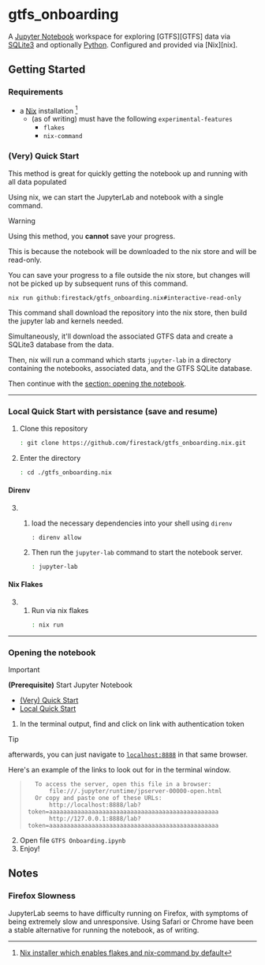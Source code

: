 # gtfs_onboarding
A [Jupyter Notebook](https://docs.jupyter.org/en/latest/#what-is-a-notebook)
workspace for exploring [GTFS][GTFS] data via 
[SQLite3](https://www.sqlite.org/index.html) and optionally [Python](https://www.python.org/).
Configured and provided via [Nix][nix].


## Getting Started
### Requirements
- a [Nix](https://nixos.org/) installation [^nix-installer]
	- (as of writing) must have the following `experimental-features`
		- `flakes`
		- `nix-command`
### (Very) Quick Start
This method is great for quickly getting the notebook up and running
with all data populated

Using nix, we can start the JupyterLab and notebook with a single command. 

> [!WARNING]
> Using this method, you __cannot__ save your progress.
>
> This is because the notebook will be downloaded to the
> nix store and will be read-only.
> 
> You can save your progress to a file outside the nix store,
> but changes will not be picked up by subsequent runs of
> this command.

```
nix run github:firestack/gtfs_onboarding.nix#interactive-read-only
```

This command shall download the repository into the nix store, then build the jupyter lab and kernels needed.

Simultaneously, it'll download the associated GTFS data and create a SQLite3 database from the data.

Then, nix will run a command which starts `jupyter-lab` in a directory containing the notebooks, associated data, and the GTFS SQLite database.

Then continue with the [section: opening the notebook](#opening-the-notebook).

---

### Local Quick Start with persistance (save and resume)
1) Clone this repository
	```sh
	: git clone https://github.com/firestack/gtfs_onboarding.nix.git
	```
2) Enter the directory
	```sh
	: cd ./gtfs_onboarding.nix
	```

#### Direnv
3.
	1. load the necessary dependencies into your shell using `direnv`
		```
		: direnv allow
		```

	4. Then run the `jupyter-lab` command to start the notebook server.
		```sh
		: jupyter-lab
		```

#### Nix Flakes
3.
	1. Run via nix flakes
		```sh
		: nix run
		```

---

### Opening the notebook

> [!IMPORTANT]
> __(Prerequisite)__ Start Jupyter Notebook
> - [(Very) Quick Start](#very-quick-start)
> - [Local Quick Start](#local-quick-start-with-persistance-save-and-resume)


1. In the terminal output, find and click on link with
authentication token

> [!TIP]
> afterwards, you can just navigate to
> [`localhost:8888`](http://localhost:8888) in that same
> browser.

Here's an example of the links to look out for in the terminal window.
> ```
>	To access the server, open this file in a browser:
>		file:///.jupyter/runtime/jpserver-00000-open.html
>	Or copy and paste one of these URLs:
>		http://localhost:8888/lab?token=aaaaaaaaaaaaaaaaaaaaaaaaaaaaaaaaaaaaaaaaaaaaaaaa
>		http://127.0.0.1:8888/lab?token=aaaaaaaaaaaaaaaaaaaaaaaaaaaaaaaaaaaaaaaaaaaaaaaa
> ```

2. Open file `GTFS Onboarding.ipynb`
3. Enjoy!

## Notes
### Firefox Slowness
JupyterLab seems to have difficulty running on Firefox, with symptoms of being extremely slow and unresponsive. Using Safari or Chrome have been
a stable alternative for running the notebook, as of writing.

[^nix-installer]: 	[Nix installer which enables flakes and nix-command by default](https://github.com/DeterminateSystems/nix-installer/)

